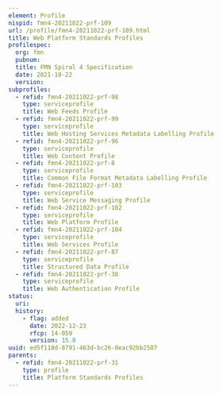 ```yaml
---
element: Profile
nispid: fmn4-20211022-prf-109
url: /profile/fmn4-20211022-prf-109.html
title: Web Platform Standards Profiles
profilespec:
  org: fmn
  pubnum: 
  title: FMN Spiral 4 Specification
  date: 2021-10-22
  version: 
subprofiles:
  - refid: fmn4-20211022-prf-98
    type: serviceprofile
    title: Web Feeds Profile
  - refid: fmn4-20211022-prf-99
    type: serviceprofile
    title: Web Hosting Services Metadata Labelling Profile
  - refid: fmn4-20211022-prf-96
    type: serviceprofile
    title: Web Content Profile
  - refid: fmn4-20211022-prf-8
    type: serviceprofile
    title: Common File Format Metadata Labelling Profile
  - refid: fmn4-20211022-prf-103
    type: serviceprofile
    title: Web Service Messaging Profile
  - refid: fmn4-20211022-prf-102
    type: serviceprofile
    title: Web Platform Profile
  - refid: fmn4-20211022-prf-104
    type: serviceprofile
    title: Web Services Profile
  - refid: fmn4-20211022-prf-87
    type: serviceprofile
    title: Structured Data Profile
  - refid: fmn4-20211022-prf-38
    type: serviceprofile
    title: Web Authentication Profile
status:
  uri: 
  history: 
    - flag: added
      date: 2022-12-23
      rfcp: 14-059
      version: 15.0
uuid: ed5f118d-8791-463d-bc26-0eac92bb2507
parents:
  - refid: fmn4-20211022-prf-31
    type: profile
    title: Platform Standards Profiles
---
```


